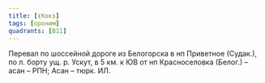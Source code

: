 ```yaml
---
title: [❮Кок❯]
tags: [ороним]
quadrants: [В11]
---
```


Перевал по шоссейной дороге из Белогорска в нп Приветное (Судак.), по л. борту
ущ. р. Ускут, в 5 км. к ЮВ от нп Красноселовка (Белог.) – асан – РПН; Асан –
тюрк. ИЛ.
